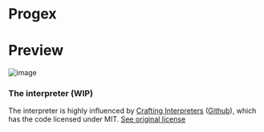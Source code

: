 # Progex

# Preview
![image](https://github.com/user-attachments/assets/53cec0ad-8f56-4e00-aa90-2ef5dd7f6e5f)

### The interpreter (WIP)
The interpreter is highly influenced by [Crafting Interpreters](https://craftinginterpreters.com/) ([Github](https://github.com/munificent/craftinginterpreters)), which has the code licensed under MIT. [See original license](https://github.com/munificent/craftinginterpreters?tab=License-1-ov-file)